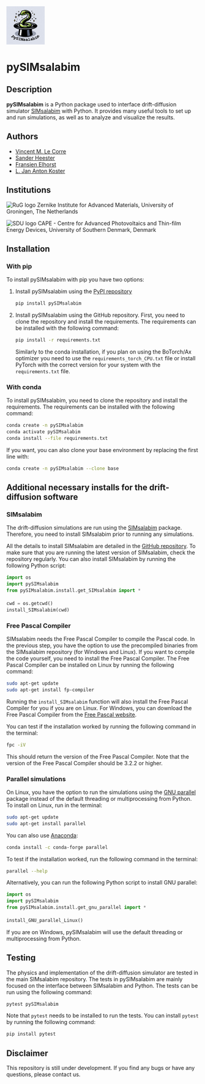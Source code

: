 <img src="./docs/logo/pysimsalabim_logo.png" alt="pySIMsalabim logo" width="100px">

# pySIMsalabim

## Description
**pySIMsalabim** is a Python package used to interface drift-diffusion simulator [SIMsalabim](https://github.com/kostergroup/SIMsalabim) with Python. It provides many useful tools to set up and run simulations, as well as to analyze and visualize the results.

## Authors
* [Vincent M. Le Corre](https://github.com/VMLC-PV)
* [Sander Heester](https://github.com/sheester)
* [Fransien Elhorst](https://github.com/Fransien-Elhorst)
* [L. Jan Anton Koster](https://github.com/kostergroup)

## Institutions
<img src="./docs/logo/rug_logo.png" alt="RuG logo" width="100px"> Zernike Institute for Advanced Materials, University of Groningen, The Netherlands

<img src="./docs/logo/sdu_logo.png" alt="SDU logo" width="100px"> CAPE - Centre for Advanced Photovoltaics and Thin-film Energy Devices, University of Southern Denmark, Denmark

## Installation

### With pip
To install pySIMsalabim with pip you have two options:

1. Install pySIMsalabim using the [PyPI repository](https://pypi.org/project/pySIMsalabim/)

    ```bash
    pip install pySIMsalabim 
    ```

2. Install pySIMsalabim using the GitHub repository. First, you need to clone the repository and install the requirements. The requirements can be installed with the following command:

    ```bash
    pip install -r requirements.txt
    ```

    Similarly to the conda installation, if you plan on using the BoTorch/Ax optimizer you need to use the `requirements_torch_CPU.txt` file or install PyTorch with the correct version for your system with the `requirements.txt` file.

### With conda
To install pySIMsalabim, you need to clone the repository and install the requirements. The requirements can be installed with the following command:

```bash
conda create -n pySIMsalabim 
conda activate pySIMsalabim
conda install --file requirements.txt
```

If you want, you can also clone your base environment by replacing the first line with:

```bash
conda create -n pySIMsalabim --clone base
```

## Additional necessary installs for the drift-diffusion software

### SIMsalabim
The drift-diffusion simulations are run using the [SIMsalabim](https://github.com/kostergroup/SIMsalabim) package. Therefore, you need to install SIMsalabim prior to running any simulations.

All the details to install SIMsalabim are detailed in the [GitHub repository](https://github.com/kostergroup/SIMsalabim). To make sure that you are running the latest version of SIMsalabim, check the repository regularly. You can also install SIMsalabim by running the following Python script:

```python
import os
import pySIMsalabim
from pySIMsalabim.install.get_SIMsalabim import *

cwd = os.getcwd()
install_SIMsalabim(cwd)
```

### Free Pascal Compiler
SIMsalabim needs the Free Pascal Compiler to compile the Pascal code. In the previous step, you have the option to use the precompiled binaries from the SIMsalabim repository (for Windows and Linux). If you want to compile the code yourself, you need to install the Free Pascal Compiler. The Free Pascal Compiler can be installed on Linux by running the following command:

```bash
sudo apt-get update
sudo apt-get install fp-compiler
```

Running the `install_SIMsalabim` function will also install the Free Pascal Compiler for you if you are on Linux. For Windows, you can download the Free Pascal Compiler from the [Free Pascal website](https://www.freepascal.org/download.html).

You can test if the installation worked by running the following command in the terminal:

```bash
fpc -iV
```

This should return the version of the Free Pascal Compiler. Note that the version of the Free Pascal Compiler should be 3.2.2 or higher.

### Parallel simulations
On Linux, you have the option to run the simulations using the [GNU parallel](https://www.gnu.org/software/parallel/) package instead of the default threading or multiprocessing from Python. To install on Linux, run in the terminal:

```bash
sudo apt-get update
sudo apt-get install parallel
```

You can also use [Anaconda](https://anaconda.org/):

```bash
conda install -c conda-forge parallel
```

To test if the installation worked, run the following command in the terminal:

```bash
parallel --help
```

Alternatively, you can run the following Python script to install GNU parallel:

```python
import os
import pySIMsalabim
from pySIMsalabim.install.get_gnu_parallel import *

install_GNU_parallel_Linux()
```

If you are on Windows, pySIMsalabim will use the default threading or multiprocessing from Python.

## Testing
The physics and implementation of the drift-diffusion simulator are tested in the main SIMsalabim repository. The tests in pySIMsalabim are mainly focused on the interface between SIMsalabim and Python. The tests can be run using the following command:

```bash
pytest pySIMsalabim
```

Note that `pytest` needs to be installed to run the tests. You can install `pytest` by running the following command:

```bash
pip install pytest
```

## Disclaimer
This repository is still under development. If you find any bugs or have any questions, please contact us.

